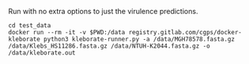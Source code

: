 Run with no extra options to just the virulence predictions.

```
cd test_data
docker run --rm -it -v $PWD:/data registry.gitlab.com/cgps/docker-kleborate python3 kleborate-runner.py -a /data/MGH78578.fasta.gz /data/Klebs_HS11286.fasta.gz /data/NTUH-K2044.fasta.gz -o /data/kleborate.out
```
